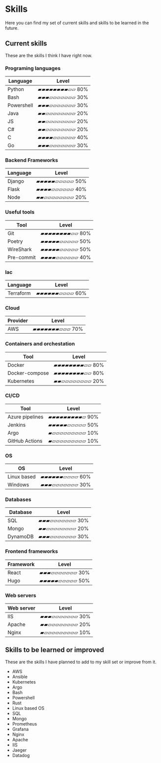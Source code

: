 # Skills

Here you can find my set of current skills and skills to be learned in the future.

## Current skills

These are the skills I think I have right now.

### Programing languages

|Language| Level|
|-|-|
| Python     | ▰▰▰▰▰▰▰▰▱▱ 80% |
| Bash       | ▰▰▰▱▱▱▱▱▱▱ 30% |
| Powershell | ▰▰▰▱▱▱▱▱▱▱ 30% |
| Java       | ▰▰▱▱▱▱▱▱▱▱ 20% |
| JS         | ▰▰▱▱▱▱▱▱▱▱ 20% |
| C#         | ▰▰▱▱▱▱▱▱▱▱ 20% |
| C          | ▰▰▰▰▱▱▱▱▱▱ 40%  |
| Go         | ▰▰▰▱▱▱▱▱▱▱ 30%  |

### Backend Frameworks

|Language| Level|
|-|-|
| Django    | ▰▰▰▰▰▱▱▱▱▱ 50% |
| Flask     | ▰▰▰▰▱▱▱▱▱▱ 40% |
| Node      | ▰▰▱▱▱▱▱▱▱▱ 20% |

### Useful tools

| Tool | Level |
|-|-|
| Git | ▰▰▰▰▰▰▰▰▱▱ 80% |
| Poetry | ▰▰▰▰▰▱▱▱▱▱ 50% |
| WireShark | ▰▰▰▰▰▱▱▱▱▱ 50% |
| Pre-commit | ▰▰▰▰▱▱▱▱▱▱ 40% |

### Iac

|Language| Level|
|-|-|
| Terraform | ▰▰▰▰▰▰▱▱▱▱ 60% |

### Cloud

| Provider| Level |
|-|-|
| AWS | ▰▰▰▰▰▰▰▱▱▱ 70% |

### Containers and orchestation

| Tool | Level |
|-|-|
| Docker | ▰▰▰▰▰▰▰▰▱▱ 80% |
| Docker-compose | ▰▰▰▰▰▰▰▰▱▱ 80% |
| Kubernetes | ▰▰▱▱▱▱▱▱▱▱ 20% |

### CI/CD

| Tool | Level |
|-|-|
| Azure pipelines | ▰▰▰▰▰▰▰▰▰▱ 90% |
| Jenkins | ▰▰▰▰▰▱▱▱▱▱ 50% |
| Argo | ▰▱▱▱▱▱▱▱▱▱ 10% |
| GitHub Actions | ▰▱▱▱▱▱▱▱▱▱ 10% |

### OS

| OS | Level |
|-|-|
| Linux based | ▰▰▰▰▰▰▱▱▱▱ 60% |
| Windows | ▰▰▰▱▱▱▱▱▱▱ 30% |

### Databases

| Database | Level |
|-|-|
| SQL | ▰▰▰▱▱▱▱▱▱▱ 30% |
| Mongo | ▰▰▱▱▱▱▱▱▱▱ 20% |
| DynamoDB | ▰▰▰▱▱▱▱▱▱▱ 30% |

### Frontend frameworks

| Framework | Level |
|-|-|
| React | ▰▰▰▱▱▱▱▱▱▱ 30% |
| Hugo | ▰▰▰▰▰▱▱▱▱▱ 50% |

### Web servers

| Web server | Level |
|-|-|
| IIS | ▰▰▰▱▱▱▱▱▱▱ 30% |
| Apache | ▰▰▱▱▱▱▱▱▱▱ 20% |
| Nginx | ▰▱▱▱▱▱▱▱▱▱ 10% |


## Skills to be learned or improved

These are the skills I have planned to add to my skill set or improve from it.

- AWS
- Ansible
- Kubernetes
- Argo
- Bash
- Powershell
- Rust
- Linux based OS
- SQL
- Mongo
- Prometheus
- Grafana
- Nginx
- Apache
- IIS
- Jaeger
- Datadog
